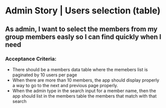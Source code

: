 # Admin Story | Users selection (table)

## As admin, I want to select the members from my group members easly so I can find quickly when I need

### Acceptance Criteria:

- There should be a members data table where the memebers list is paginated by 10 users per page
- When there are more than 10 members, the app should display properly a way to go to the next and previous page properly.
- When the admin type in the search input for a member name, then the app should list in the members table the members that match with that search
